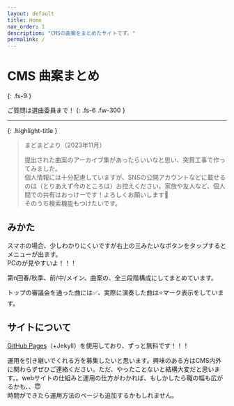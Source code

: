 ```yaml
---
layout: default
title: Home
nav_order: 1
description: "CMSの曲案をまとめたサイトです。"
permalink: /
---
```


# CMS 曲案まとめ
{: .fs-9 }

ご質問は選曲委員まで！
{: .fs-6 .fw-300 }



---

{: .highlight-title }
> まどまどより（2023年11月）
>
> 提出された曲案のアーカイブ集があったらいいなと思い、突貫工事で作ってみました。<br>個人情報には十分配慮していますが、SNSの公開アカウントなどに載せるのは（とりあえず今のところは）お控えください。家族や友人など、個人間での共有はおっけーです！よろしくお願いします🙇<br>そのうち検索機能もつけたいです。

## みかた
スマホの場合、少しわかりにくいですが右上の三みたいなボタンをタップするとメニューが出ます。<br>PCのが見やすいよ！！！

第n回春/秋季、前/中/メイン、曲案の、全三段階構成にしてまとめています。

トップの審議会を通った曲には✅、実際に演奏した曲は⭐️マーク表示をしています。

## サイトについて
<a href="https://docs.github.com/ja/pages">GitHub Pages</a>（+Jekyll）を使用しており、ずっと無料です！！！

運用を引き継いでくれる方を募集したいと思います。興味のある方はCMS内外に関わらずぜひご連絡ください。ただ、やったことないと結構大変だと思います。。webサイトの仕組みと運用の仕方がわかれば、もしかしたら職の幅も広がるかも、、😇<br>時間ができたら運用方法のページも追加するかもしれません。